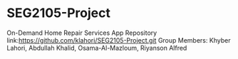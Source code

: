 # SEG2105-Project
On-Demand Home Repair Services App
Repository link:https://github.com/klahori/SEG2105-Project.git
Group Members: Khyber Lahori, Abdullah Khalid, Osama-Al-Mazloum, Riyanson Alfred

